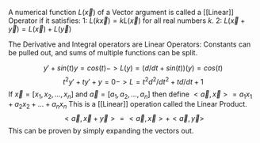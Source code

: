 
A numerical function $L(\overrightarrow{x})$ of a Vector argument is called a [[Linear]] Operator if it satisfies:
1: $L(k\overrightarrow{x}) = kL(\overrightarrow{x})$ for all real numbers $k$.
2: $L(\overrightarrow{x}+\overrightarrow{y}) = L(\overrightarrow{x}) + L(\overrightarrow{y})$

The Derivative and Integral operators are Linear Operators: Constants can be pulled out, and sums of multiple functions can be split.

$$y' + sin(t)y = cos(t) -> L(y) = (d/dt +sin(t))(y) = cos(t)$$
$$t^2y' + ty' +y =0 -> L = t^2d^2/dt^2 + td/dt + 1$$
If $\overrightarrow{x} = [x_1,x_2,...,x_n]$ and $\overrightarrow{a} = [a_1,a_2,...,a_n]$ then define $<\vec{a},\vec{x}> = a_1x_1 + a_2x_2 + ... + a_nx_n$
This is a [[Linear]] operation called the Linear Product.
$$<\vec{a},\vec{x}+\vec{y}> = <\vec{a},\vec{x}> + <\vec{a},\vec{y}>$$
This can be proven by simply expanding the vectors out.